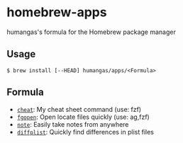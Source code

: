 # homebrew-apps
humangas's formula for the Homebrew package manager

## Usage
```
$ brew install [--HEAD] humangas/apps/<Formula>
```

## Formula
- [`cheat`](https://github.com/humangas/cheat): My cheat sheet command (use: fzf)
- [`fgopen`](https://github.com/humangas/fgopen): Open locate files quickly (use: ag,fzf)
- [`note`](https://github.com/humangas/note): Easily take notes from anywhere
- [`diffplist`](https://github.com/humangas/diffplist): Quickly find differences in plist files

